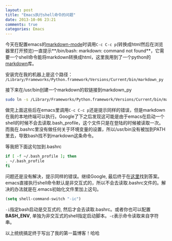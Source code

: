 ```yaml
---
layout: post
title: "Emacs执行shell命令的问题"
date: 2013-10-06 23:21
comments: true
categories: Emacs
---
```



今天在配置emacs的[markdown-mode](http://jblevins.org/projects/markdown-mode/)时调用`C-c C-c p`(转换成html然后在浏览器里打开预览)一直提示**/bin/bash: markdown: command not found**，它需要一个shell命令能将markdown转换成html，这里我用到了一个python的[markdown](https://pypi.python.org/pypi/Markdown)库。

安装完在我的机器上是这个路径：
``/Library/Frameworks/Python.framework/Versions/Current/bin/markdown_py``

接下来在/usr/bin创建一个markdown的软链接到markdown_py
``` bash
sudo ln -s /Library/Frameworks/Python.framework/Versions/Current/bin/markdown_py /usr/bin/markdown
```

做完上面这些后在emacs里调用`C-c C-c p`还是提示同样的错误，但是markdown在我的本地终端可以执行。Google了下之后发现这可能是由于emacs在启动一个shell的时候不会去读取.bash_profile，这个文件只是在登陆的时候被读取一次。而我在.bashrc里没有做任何关于环境变量的设置，所以/usr/bin没有被加到PATH里去，导致bash找不到markdown这条命令。

等我把下面这句加到.bashrc
``` bash
if [ -f ~/.bash_profile ]; then
. ~/.bash_profile
fi
```

问题还是没有解决，提示同样的错误。继续Google, 最后终于在[这里](http://stackoverflow.com/questions/4393628/emacs-shell-command-not-found)找到答案。emacs直接执行shell命令默认是非交互式的，所以不会去读取.bashrc文件的。解决的办法就是在.emacs初始化文件里加上这句。
``` cl
(setq shell-command-switch "-ic")
```

`-i`指定bash启动是交互式的, 然后才会去读取.bashrc。或者你也可以配置**BASH_ENV**, 单独为非交互式的shell指定启动脚本。`-c`表示命令读取来自字符串。

以上统统搞定终于写出了我的第一篇博客！哈哈
